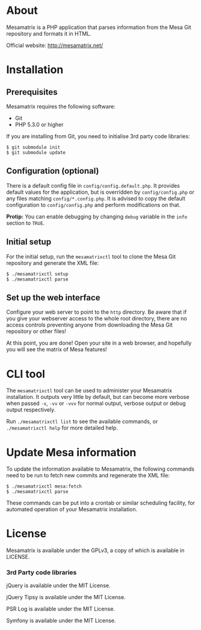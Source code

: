 # About

Mesamatrix is a PHP application that parses information from the Mesa Git
repository and formats it in HTML.

Official website: http://mesamatrix.net/

# Installation

## Prerequisites

Mesamatrix requires the following software:

 * Git
 * PHP 5.3.0 or higher

If you are installing from Git, you need to initialise 3rd party code
libraries:

    $ git submodule init
    $ git submodule update

## Configuration (optional)

There is a default config file in `config/config.default.php`. It provides
default values for the application, but is overridden by `config/config.php`
or any files matching `config/*.config.php`. It is advised to copy the default
configuration to `config/config.php` and perform modifications on that.

**Protip:** You can enable debugging by changing `debug` variable in the `info`
section to `TRUE`.

## Initial setup

For the initial setup, run the `mesamatrixctl` tool to clone the Mesa Git
repository and generate the XML file:

    $ ./mesamatrixctl setup
    $ ./mesamatrixctl parse

## Set up the web interface

Configure your web server to point to the `http` directory. Be aware that if
you give your webserver access to the whole root directory, there are no access
controls preventing anyone from downloading the Mesa Git repository or other
files!

At this point, you are done! Open your site in a web browser, and hopefully you
will see the matrix of Mesa features!

# CLI tool

The `mesamatrixctl` tool can be used to administer your Mesamatrix
installation. It outputs very little by default, but can become more verbose
when passed `-v`, `-vv` or `-vvv` for normal output, verbose output or debug
output respectively.

Run `./mesamatrixctl list` to see the available commands, or
`./mesamatrixctl help` for more detailed help.

# Update Mesa information

To update the information available to Mesamatrix, the following commands need
to be run to fetch new commits and regenerate the XML file:

    $ ./mesamatrixctl mesa:fetch
    $ ./mesamatrixctl parse

These commands can be put into a crontab or similar scheduling facility, for
automated operation of your Mesamatrix installation.

# License

Mesamatrix is available under the GPLv3, a copy of which is available in
LICENSE.

### 3rd Party code libraries

jQuery is available under the MIT License.

jQuery Tipsy is available under the MIT License.

PSR Log is available under the MIT License.

Symfony is available under the MIT License.
